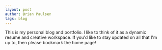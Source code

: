```yaml
---
layout: post
author: Brian Paulsen
tags: blog
---
```


This is my personal blog and portfolio. I like to think of it as a dynamic resume and creative workspace. 
If you'd like to stay updated on all that I'm up to, then please bookmark the home page!
